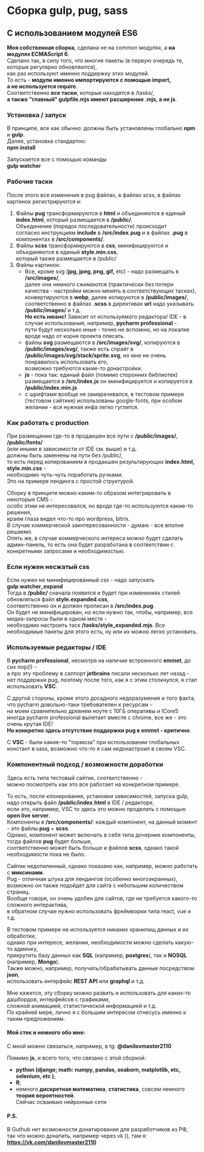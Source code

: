 # Сборка gulp, pug, sass
## С использованием модулей ES6

**Моя собственная сборка**, сделана не на common модулях, а **на модулях ECMAScript 6**.  
Сделано так,  в силу того, что многие пакеты (в первую очередь те, которые регулярно обновляются),  
как раз используют именно поддержку этих модулей.  
То есть - **модули именно импортируются с помощью import,  
а не используется require**.  
Соответственно **все таски**, которые находятся в /tasks/,  
**а также "главный" gulpfile.mjs имеют расширение .mjs, а не js**.  

### Установка / запуск
В принципе, все как обычно: должны быть установлены глобально **npm** и **gulp**.    
Далее, установка стандартно:  
**npm install**

Запускается все с помощью команды  
**gulp watcher**  

### Рабочие таски

После этого все изменения в pug файлах, в файлах scss, в файлах картинок регистрируются и:
1. Файлы **pug** трансформируются в **html** и объединяются в единый **index.html**, который размещается в **/public/**.  
Объединение (порядок последовательности) происходит  
согласно инструкциям **include** в **/src/index.pug** и в файлах **.pug** в компонентах в **/src/components/**.
2. Файлы **scss** трансформируются в **css**, минифицируются  и объединяются в единый **style.min.css**,  
который также размещается в /public/
3. Файлы картинок: 
    *  Все, кроме svg (**jpg, jpeg, png, gif,** etc) - надо размещать в **/src/images/**,  
	 далее они немного сжимаются (практически без потери качества - настройки можно менять в соответствующих тасках), 
	 конвертируются в **webp**,  далее копируются в **/public/images/**,  
	соответственно в файлах **.scss** в директивах **url** надо указывать **/public/images/** и т.д.  
	**Но есть нюанс!** Зависит от используемого редактора/ IDE - в случае использования, например, **pycharm professional** -  
	пути будут несколько иные -
	точно не вспомню, но на локалке вроде надо от корня проекта плясать.
    * файлы **svg** размещаются в **/src/images/svg/**,  копируются в **/public/images/svg/**, 
 также есть спрайт в **/public/images/svg/stack/sprite.svg**,  но мне не очень понравилось использовать его,  
	возможно требуются какие-то донастройки.
    * **js** - пока так: единый файл (помимо сторонних библиотек) размещается в **/src/index.js** он минифицируется и копируется в **/public/index.min.js**
    * с шрифтами вообще не замарачивался, в тестовом примере (тестовом сайтике) использованы google-fonts, при особом желании - вся нужная инфа легко гуглится.

### Как работать с production

При размещении где-то в продакшен все пути с **/public/images/**, **/public/fonts/**  
(или иными в зависимости от IDE см. выше) и т.д.  
должны быть заменены на пути без /public/,  
то есть перед копированием в продакшен результирующих **index.html, style.min.css** -  
необходимо чуть-чуть поработать ручками.  
Это на примере лендинга c простой структурой.  

Сборку в принципе можно каким-то образом интегрировать в некоторые CMS -  
особо этим не интересовался, но вроде где-то используются какие-то решения,  
краем глаза видел что-то про wordpress, bitrix.  
В случае коммерческой заинтересованности - думаю - все вполне решаемо.  
Опять же, в случае коммерческого интереса можно будет сделать админ-панель, 
то есть она будет разработана в соответствии с конкретными запросами и необходимостью.

### Если нужен несжатый css
 
Если нужен не минифицированный css - надо запускать   
**gulp watcher_expand**  
Тогда в **/public/** сначала появится и будет при изменениях стилей обновляться файл **style.expanded.css**,  
соответственно он и должен  прописан в **/src/index.pug**.  
Он будет не минифицирован, но если нужно так, чтобы, например, все медиа-запросы были в одном месте -  
необходимо настроить таск **/tasks/style_expanded.mjs**.
Все необходимые пакеты для этого есть, ну или их можно легко установить.

### Используемые редакторы / IDE
В **pycharm professional**, несмотря на наличие встроенного **emmet**, до сих пор(!) -  
а про эту проблему в саппорт **jetbrains** писали несколько лет назад - нет поддержки pug, 
поэтому после того, как я с этим столкнулся, я стал использовать **VSС**.  

С другой стороны, кроме этого досадного недоразумения и того факта,  
что pycharm довольно-таки требователен к ресурсам -  
на моем сравнительно древнем ноуте с 10ГБ оперативы и ICore5  
иногда pycharm professional вылетает вместе с chrome,
все же - это очень крутая IDE!  
**Но конкретно здесь отсутствие поддержки pug в emmet - критично**.  

С **VSC** - были какие-то "тормоза" при использовании глобальных констант в sass, 
возможно что-то я сам недонастроил в своем VSC.

### Компонентный подход / возможности доработки
Здесь есть типа тестовый сайтик, соответственно -  
можно посмотреть как это все работает на конкретном примере.  

То есть, после клонирования, установки зависимостей, запуска gulp,  
надо открыть файл **/public/index.html** в IDE / редакторе,  
если это, например, VSC то здесь это можно проделать c помощью **open live server**.  
Компоненты в **/src/components/**: каждый компонент, на данный момент - это файлы **pug** + **scss**.  
Однако, компонент может включать в себя типа дочерние компоненты, тогда файлов **pug** будет больше,  
соответственно может быть больше и файлов **scss**, однако такой необходимости пока не было.  

Сайтик недопиленный, однако показано как, например, можно работать с **миксинами**.  
Pug - отличная штука для лендингов (особенно многоэкранных),  
возможно он также подойдет  для сайта с небольшим количеством страниц.  
Вообще говоря, он очень удобен для сайтов, где не требуется какого-то сложного интерактива,  
в обратном случае нужно использовать фреймворки типа react, vue и т.д.  

В тестовом примере не используется никаких хранилищ данных и их обработки,  
однако при интересе, желании, необходимости можно сделать какую-то админку,  
прикрутить базу данных как **SQL** (например, **postgres**), так и **NOSQL** (например, **Mongo**).  
Также можно, например, получать/обрабатывать данные посредством **json**,  
использовать интерфейс **REST API** или **graphql** и т.д.

Мне кажется, эту сборку можно развить и использовать для каких-то дашбордов, интерфейсов с графиками,  
сложной анимацией, статистической информацией и т.д.  
По крайней мере, лично я с большим интересом отнесусь именно к таким предложениям.

#### Мой стек и немного обо мне:
C мной можно связаться, например, в tg:
**@danilovmaster2110**

Помимо **js**, и всего того, что связано с этой сборкой:  
* **python (django; math: numpy, pandas, seaborn, matplotlib, etc, selenium, etc )**;
* **R**;
* немного **дискретная математика**, **статистика**, совсем немного **теория вероятностей**.  
Сейчас осваиваю нейронные сети

#### P.S.
В Guthub нет возможности донатирования для разработчиков из РФ,  
так что можно донатить, например через vk )), там я:  
**https://vk.com/danilovmaster2110**


